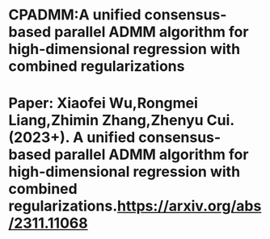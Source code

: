 # CPADMM:A unified consensus-based parallel ADMM algorithm for high-dimensional regression with combined regularizations
# Paper: Xiaofei Wu,Rongmei Liang,Zhimin Zhang,Zhenyu Cui.(2023+). A unified consensus-based parallel ADMM algorithm for high-dimensional regression with combined regularizations.https://arxiv.org/abs/2311.11068
